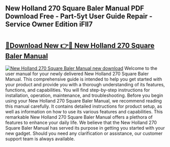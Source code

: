 ## New Holland 270 Square Baler Manual PDF Download Free - Part-5yt User Guide Repair - Service Owner Edition iFlI7

# <h2><a href="http://bc89589.oget.top/?id=New+Holland+270+Square+Baler+Manual">🔗Download New 👉🔴 New Holland 270 Square Baler Manual</a></h2>

[![New Holland 270 Square Baler Manual new download](https://i.imgur.com/5g1atiW.png)](http://bc89589.oget.top/?id=New+Holland+270+Square+Baler+Manual)
Welcome to the user manual for your newly delivered New Holland 270 Square Baler Manual. This comprehensive guide is intended to help you get started with your product and provide you with a thorough understanding of its features, functions, and capabilities. You will find step-by-step instructions for installation, operation, maintenance, and troubleshooting. Before you begin using your New Holland 270 Square Baler Manual, we recommend reading this manual carefully. It contains detailed instructions for product setup, as well as information on how to use its various features and capabilities. This remarkable New Holland 270 Square Baler Manual offers a plethora of features to enhance your daily life. We believe that the New Holland 270 Square Baler Manual has served its purpose in getting you started with your new gadget. Should you need any clarification or assistance, our customer support team is always available.

